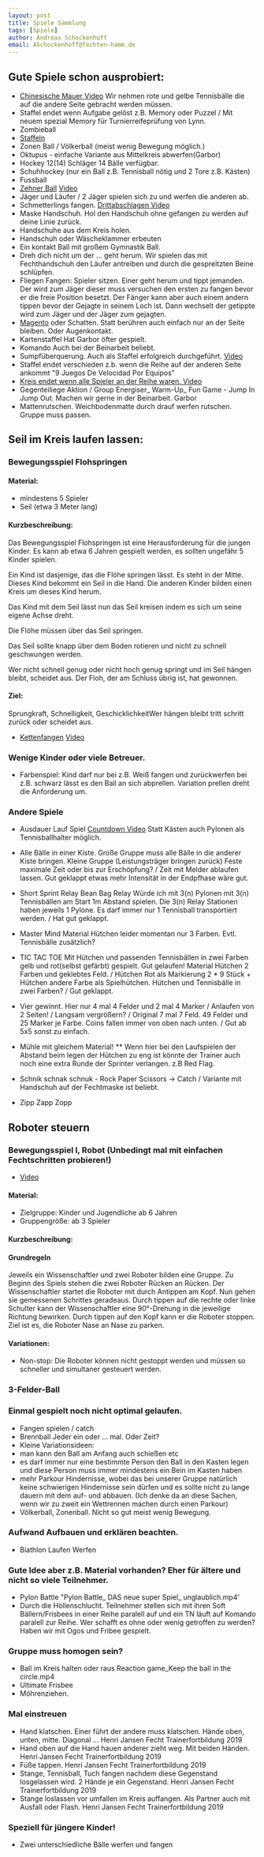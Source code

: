```yaml
---
layout: post
title: Spiele Sammlung 
tags: [Spiele]
author: Andreas Schockenhoff 
email: ASchockenhoff@fechten-hamm.de
---
```

## Gute Spiele schon ausprobiert:
* [Chinesische Mauer Video](https://www.youtube.com/watch?v=RU_C2LxYNlM) Wir nehmen rote und gelbe Tennisbälle die auf die andere Seite gebracht werden müssen.
* Staffel endet wenn Aufgabe gelöst z.B. Memory oder Puzzel / Mit neuem spezial Memory für Turnierreifeprüfung von Lynn.
* Zombieball
* [Staffeln](staffeln) 
* Zonen Ball / Völkerball (meist wenig Bewegung möglich.)
* Oktupus - einfache Variante aus Mittelkreis abwerfen(Garbor)
* Hockey 12(14) Schläger 14 Bälle verfügbar.
* Schuhhockey (nur ein Ball z.B. Tennisball nötig und 2 Tore z.B. Kästen)
* Fussball
* [Zehner Ball](zehnerball) [Video](https://www.youtube.com/watch?v=WbUxR2sfIOg)
* Jäger und Läufer / 2 Jäger spielen sich zu und werfen die anderen ab.
* Schmetterlings fangen. [Drittabschlagen Video](https://www.youtube.com/watch?v=Xaej94n4F3Q)
* Maske Handschuh. Hol den Handschuh ohne gefangen zu werden auf deine Linie zurück.
* Handschuhe aus dem Kreis holen.
* Handschuh oder Wäscheklammer erbeuten
* Ein kontakt Ball mit großem Gymnastik Ball.
* Dreh dich nicht um der ... geht herum. Wir spielen das mit Fechthandschuh den Läufer antreiben und durch die gespreitzten Beine schlüpfen. 
* Fliegen Fangen: Spieler sitzen. Einer geht herum und tippt jemanden. Der wird zum Jäger dieser muss versuchen den ersten zu fangen bevor er die freie Position besetzt. Der Fänger kann aber auch einem andern tippen bevor der Gejagte in seinem Loch ist. Dann wechselt der getippte wird zum Jäger und der Jäger zum gejagten. 
* [Magento](https://www.youtube.com/watch?v=KIRvUeVP3FM) oder Schatten. Statt berühren auch einfach nur an der Seite bleiben. Oder Augenkontakt.
* Kartenstaffel Hat Garbor öfter gespielt.
* Komando Auch bei der Beinarbeit beliebt.
* Sumpfüberquerung. Auch als Staffel erfolgreich durchgeführt. [Video](http://www.bewegungskompetenzen.at/clipcoach/index.php/709/41311-41311alias)
* Staffel endet verschieden z.b. wenn die Reihe auf der anderen Seite ankommt "9 Juegos De Velocidad Por Equipos"
* [Kreis endet wenn alle Spieler an der Reihe waren. Video](https://www.youtube.com/watch?v=JkKVkIRia6M)
* Gegenteiliege Aktion / Group Energiser_ Warm-Up_ Fun Game - Jump In Jump Out. Machen wir gerne in der Beinarbeit. Garbor
* Mattenrutschen. Weichbodenmatte durch drauf werfen rutschen. Gruppe muss passen.

## Seil im Kreis laufen lassen: 
### Bewegungsspiel Flohspringen

#### Material:

* mindestens 5 Spieler
* Seil (etwa 3 Meter lang)

#### Kurzbeschreibung:

Das Bewegungsspiel Flohspringen ist eine Herausforderung für die jungen Kinder. Es kann ab etwa 6 Jahren gespielt werden, es sollten ungefähr 5 Kinder spielen.

Ein Kind ist dasjenige, das die Flöhe springen lässt. Es steht in der Mitte. Dieses Kind bekommt ein Seil in die Hand. Die anderen Kinder bilden einen Kreis um dieses Kind herum.

Das Kind mit dem Seil lässt nun das Seil kreisen indem es sich um seine eigene Achse dreht.

Die Flöhe müssen über das Seil springen.

Das Seil sollte knapp über dem Boden rotieren und nicht zu schnell geschwungen werden. ﻿

Wer nicht schnell genug oder nicht hoch genug springt und im Seil hängen bleibt, scheidet aus. Der Floh, der am Schluss übrig ist, hat gewonnen.

#### Ziel:

Sprungkraft, Schnelligkeit, GeschicklichkeitWer hängen bleibt tritt schritt zurück oder scheidet aus. 
* [Kettenfangen](http://www.sportunterricht24.de/kettenfangen/) [Video](https://www.youtube.com/watch?v=oeq57vUFBvw)


### Wenige Kinder oder viele Betreuer.
* Farbenspiel: Kind darf nur bei z.B. Weiß fangen und zurückwerfen bei z.B. schwarz lässt es den Ball an sich abprellen. Variation prellen dreht die Anforderung um.  

### Andere Spiele
* Ausdauer Lauf Spiel [Countdown Video](https://www.youtube.com/watch?v=1MiJ6zK4zKo/) Statt Kästen auch Pylonen als Tennisballhalter möglich.
* Alle Bälle in einer Kiste. Große Gruppe muss alle Bälle in die anderer Kiste bringen. Kleine Gruppe (Leistungsträger bringen zurück) Feste maximale Zeit oder bis zur Erschöpfung? / Zeit mit Melder ablaufen lassen. Gut geklappt etwas mehr Intensität in der Endpfhase wäre gut.
* Short Sprint Relay Bean Bag Relay Würde ich mit 3(n) Pylonen mit 3(n) Tennisbällen am Start 1m Abstand spielen. Die 3(n) Relay Stationen haben jeweils 1 Pylone. Es darf immer nur 1 Tennisball transportiert werden. / Hat gut geklappt.

* Master Mind Material Hütchen leider momentan nur 3 Farben. Evtl. Tennisbälle zusätzlich?

* TIC TAC TOE Mit Hütchen und passenden Tennisbällen in zwei Farben gelb und rot(selbst gefärbt) gespielt. Gut gelaufen! Material Hütchen 2 Farben und geklebtes Feld. / Hütchen Rot als Markierung 2 * 9 Stück + Hütchen andere Farbe als Spielhütchen. Hütchen und Tennisbälle in zwei Farben? / Gut geklappt.
* Vier gewinnt. Hier nur 4 mal 4 Felder und 2 mal 4 Marker / Anlaufen von 2 Seiten! /  Langsam vergrößern? / Original 7 mal 7 Feld. 49 Felder und 25 Marker je Farbe. Coins fallen immer von oben nach unten. / Gut ab 5x5 sonst zu einfach.
* Mühle mit gleichem Material! 
** Wenn hier bei den Laufspielen der Abstand beim legen der Hütchen zu eng ist könnte der Trainer auch noch eine extra Runde der Sprinter verlangen. z.B Red Flag.

* Schnik schnak schnuk - Rock Paper Scissors -> Catch / Variante mit Handschuh auf der Fechtmaske ist beliebt.
* Zipp Zapp Zopp

## Roboter steuern
### Bewegungsspiel I, Robot (Unbedingt mal mit einfachen Fechtschritten probieren!) 
* [Video](https://www.youtube.com/watch?v=On6zM8qikco)

#### Material:
* Zielgruppe: Kinder und Jugendliche ab 6 Jahren
* Gruppengröße: ab 3 Spieler

#### Kurzbeschreibung:

#### Grundregeln

Jeweils ein Wissenschaftler und zwei Roboter bilden eine Gruppe. Zu Beginn des Spiels stehen die zwei Roboter Rücken an Rücken. Der Wissenschaftler startet die Roboter mit durch Antippen am Kopf. Nun gehen sie gemessenen Schrittes geradeaus. Durch tippen auf die rechte oder linke Schulter kann der Wissenschaftler eine 90°-Drehung in die jeweilige Richtung bewirken. Durch tippen auf den Kopf kann er die Roboter stoppen. Ziel ist es, die Roboter Nase an Nase zu parken.

#### Variationen:
* Non-stop: Die Roboter können nicht gestoppt werden und müssen so schneller und simultaner gesteuert werden.

### 3-Felder-Ball

### Einmal gespielt noch nicht optimal gelaufen.
* Fangen spielen / catch
* Brennball Jeder ein oder ... mal. Oder Zeit?
 * Kleine Variationsideen: 
  * man kann den Ball am Anfang auch schießen etc
  * es darf immer nur eine bestimmte Person den Ball in den Kasten legen und diese Person muss immer mindestens ein Bein im Kasten haben
  * mehr Parkour Hindernisse, wobei das bei unserer Gruppe natürlich keine schwierigen Hindernisse sein dürfen und es sollte nicht zu lange dauern mit dem auf- und abbauen. (Ich denke da an diese Sachen, wenn wir zu zweit ein Wettrennen machen durch einen Parkour)
* Völkerball, Zonenball. Nicht so gut meist wenig Bewegung. 
    
### Aufwand Aufbauen und erklären beachten.
* Biathlon Laufen Werfen

### Gute Idee aber z.B. Material vorhanden? Eher für ältere und nicht so viele Teilnehmer.
* Pylon Battle "Pylon Battle_ DAS neue super Spiel_ unglaublich.mp4'
* Durch die Höllenschlucht.  Teilnehmer stellen sich mit ihren Soft Bällern/Frisbees in einer Reihe paralell auf und ein TN läuft auf Komando paralell zur Reihe. Wer schafft es ohne oder wenig getroffen zu werden? Haben wir mit Ogos und Fribee gespielt.
   
### Gruppe muss homogen sein?
* Ball im Kreis halten oder raus Reaction game_Keep the ball in the circle.mp4
* Ultimate Frisbee
* Möhrenziehen. 

### Mal einstreuen
* Hand klatschen. Einer führt der andere muss klatschen. Hände oben, unten, mitte. Diagonal ... Henri Jansen Fecht Trainerfortbildung 2019
* Hand oben auf die Hand hauen anderer zieht weg. Mit beiden Händen.  Henri Jansen Fecht Trainerfortbildung 2019
* Füße tappen. Henri Jansen Fecht Trainerfortbildung 2019
* Stange, Tennisball, Tuch fangen nachdem diese Gegenstand losgelassen wird. 2 Hände je ein Gegenstand. Henri Jansen Fecht Trainerfortbildung 2019
* Stange loslassen vor umfallen im Kreis auffangen. Als Partner auch mit Ausfall oder Flash. Henri Jansen Fecht Trainerfortbildung 2019

### Speziell für jüngere Kinder!
* Zwei unterschiedliche Bälle werfen und fangen  